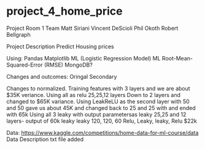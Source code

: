 # project_4_home_price

Project Room 1 Team
Matt Siriani
Vincent DeScioli
Phil  Okoth
Robert Bellgraph

Project Description
Predict Housing prices

Using: 
Pandas 
Matplotlib
ML (Logistic Regression Model)
ML  Root-Mean-Squared-Error (RMSE) 
MongoDB? 

Changes and outcomes: 
Oringal 
Secondary


Changes to normalized. 
Training features with 3 layers and we are about $35K veriance. Using all as relu 25,25,12 layers 
Down to 2 layers and changed to $65K variance. 
Using LeakReLU as the second layer with 50 and 50 gave us about 45K and  changed back to 25 and 25 with and ended with 65k 
Using  all 3 leaky with output parametersas leaky  25,25 and 12 layers- output of 60k 
leaky leaky 
120, 120, 60  Relu, Leaky, leaky, Relu $22k 




Data:  https://www.kaggle.com/competitions/home-data-for-ml-course/data
Data Description txt file added 






